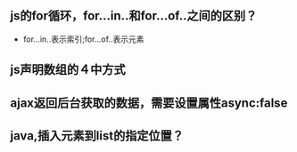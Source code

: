 ## js的for循环，for...in..和for...of..之间的区别？
- for...in..表示索引;for...of..表示元素
## js声明数组的４中方式
## ajax返回后台获取的数据，需要设置属性async:false
## java,插入元素到list的指定位置？
